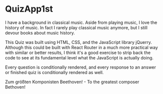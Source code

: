 # QuizApp1st
I have a background in classical music. Aside from playing music, I love the history of music. In fact I rarely play classical music anymore, but I still devour books about music history.

This Quiz was built using HTML, CSS, and the JavaScript library jQuerry. Although this could be built with React Router in a much more practical way with similar or better results, I think it's a good exercise to strip back the code to see at its fundamental level what the JavaScript is actually doing. 

Every question is conditionally rendered, and every response to an answer or finished quiz is conditionally rendered as well.

Zum größten Komponisten Beethoven! - To the greatest composer Bethoven!
